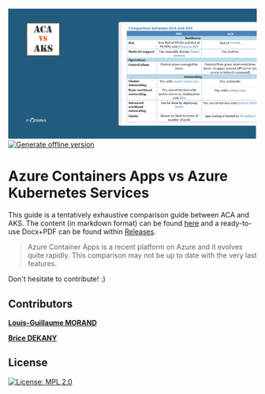 ![Comparison guide](media/social-card.png)
[![Generate offline version](https://github.com/lgmorand/aca-vs-aks/actions/workflows/build-pdf.yaml/badge.svg?branch=main)](https://github.com/lgmorand/aca-vs-aks/actions/workflows/build-pdf.yaml)

# Azure Containers Apps vs Azure Kubernetes Services

This guide is a tentatively exhaustive comparison guide between ACA and AKS.
The content (in markdown format) can be found [here](src/comparison.md) and a ready-to-use Docx+PDF can be found within [Releases](https://github.com/lgmorand/aca-vs-aks/releases).

> Azure Container Apps is a recent platform on Azure and it evolves quite rapidly. This comparison may not be up to date with the very last features.

Don't hesitate to contribute! :)

## Contributors

**[Louis-Guillaume MORAND](https://github.com/lgmorand)**

**[Brice DEKANY](https://github.com/bdekany)**

## License

[![License: MPL 2.0](https://img.shields.io/badge/License-MPL_2.0-brightgreen.svg)](https://opensource.org/licenses/MPL-2.0)
